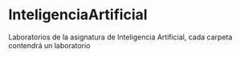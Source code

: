 InteligenciaArtificial
======================

Laboratorios de la asignatura de Inteligencia Artificial, cada carpeta contendrá un laboratorio

